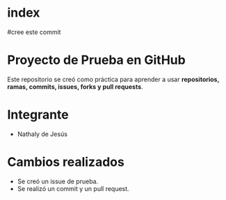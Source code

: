 
# index
#cree este commit

# Proyecto de Prueba en GitHub

Este repositorio se creó como práctica para aprender a usar **repositorios, ramas, commits, issues, forks y pull requests**.

# Integrante
- Nathaly de Jesús

# Cambios realizados
- Se creó un issue de prueba.
- Se realizó un commit y un pull request.

